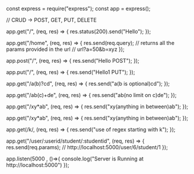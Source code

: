 const express = require("express");
const app = express();

// CRUD -> POST, GET, PUT, DELETE

app.get("/", (req, res) => {
  res.status(200).send("Hello");
});

app.get("/home", (req, res) => {
  res.send(req.query); // returns all the params provided in the url
  // url?a=50&b=xyz
});

app.post("/", (req, res) => {
  res.send("Hello POST");
});

app.put("/", (req, res) => {
  res.send("Hello1 PUT");
});

app.get("/a(b)?cd", (req, res) => {
  res.send("a(b is optional)cd");
});

app.get("/ab(c)+de", (req, res) => {
  res.send("ab(no limit on c)de");
});

app.get("/xy*ab", (req, res) => {
  res.send("xy(anything in between)ab");
});

app.get("/xy*ab", (req, res) => {
  res.send("xy(anything in between)ab");
});

app.get(/k/, (req, res) => {
  res.send("use of regex starting with k");
});

app.get("/user/:userid/student/:studentid", (req, res) => {
  res.send(req.params); // http://localhost:5000/user/6/student/1
});

app.listen(5000 , ()=>{
    console.log("Server is Running at http://localhost:5000")
});
